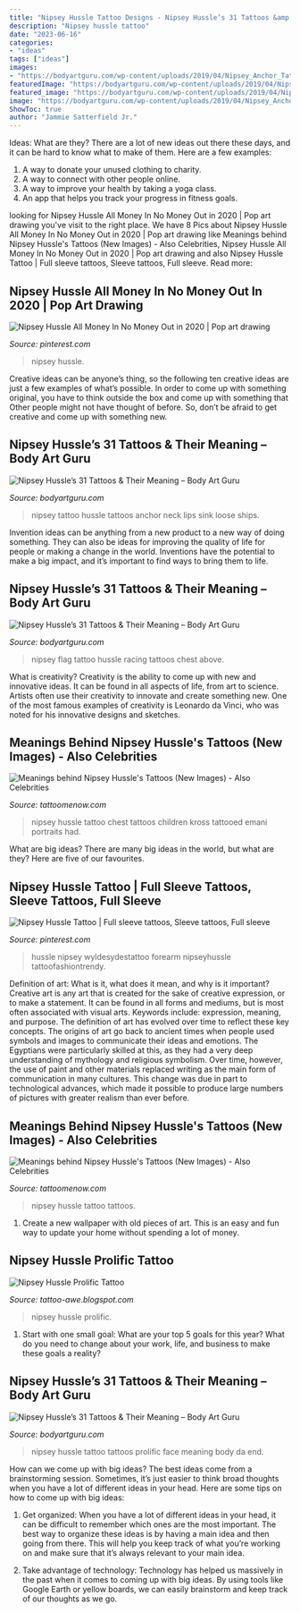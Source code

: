 ```yaml
---
title: "Nipsey Hussle Tattoo Designs - Nipsey Hussle’s 31 Tattoos &amp; Their Meaning – Body Art Guru"
description: "Nipsey hussle tattoo"
date: "2023-06-16"
categories:
- "ideas"
tags: ["ideas"]
images:
- "https://bodyartguru.com/wp-content/uploads/2019/04/Nipsey_Anchor_Tattoo.jpg"
featuredImage: "https://bodyartguru.com/wp-content/uploads/2019/04/Nipsey_Face-Tattoo.jpg"
featured_image: "https://bodyartguru.com/wp-content/uploads/2019/04/Nipsey_Face-Tattoo.jpg"
image: "https://bodyartguru.com/wp-content/uploads/2019/04/Nipsey_Anchor_Tattoo.jpg"
ShowToc: true
author: "Jammie Satterfield Jr."
---
```



Ideas: What are they?
There are a lot of new ideas out there these days, and it can be hard to know what to make of them. Here are a few examples:
1. A way to donate your unused clothing to charity.
2. A way to connect with other people online.
3. A way to improve your health by taking a yoga class.
4. An app that helps you track your progress in fitness goals.

	

		
looking for Nipsey Hussle All Money In No Money Out in 2020 | Pop art drawing you've visit to the right place. We have 8 Pics about Nipsey Hussle All Money In No Money Out in 2020 | Pop art drawing like Meanings behind Nipsey Hussle&#039;s Tattoos (New Images) - Also Celebrities, Nipsey Hussle All Money In No Money Out in 2020 | Pop art drawing and also Nipsey Hussle Tattoo | Full sleeve tattoos, Sleeve tattoos, Full sleeve. Read more:
		
    
## Nipsey Hussle All Money In No Money Out In 2020 | Pop Art Drawing

<img loading=lazy src="https://i.pinimg.com/736x/97/dc/ef/97dcef7da9c9eac4e791bf3340208314.jpg" onerror="this.onerror=null;this.src='https://tse1.mm.bing.net/th?id=OIP.a08KRJ8K5Ln9K6CXBc283gHaHa&amp;pid=15.1';" alt="Nipsey Hussle All Money In No Money Out in 2020 | Pop art drawing">

_Source: pinterest.com_

>nipsey hussle. 

	

Creative ideas can be anyone’s thing, so the following ten creative ideas are just a few examples of what’s possible. In order to come up with something original, you have to think outside the box and come up with something that Other people might not have thought of before. So, don’t be afraid to get creative and come up with something new.

    
## Nipsey Hussle’s 31 Tattoos &amp; Their Meaning – Body Art Guru

<img loading=lazy src="https://bodyartguru.com/wp-content/uploads/2019/04/Nipsey_Anchor_Tattoo.jpg" onerror="this.onerror=null;this.src='https://tse2.mm.bing.net/th?id=OIP.hl7DzAlKEa8E_wbkivkmVwHaGW&amp;pid=15.1';" alt="Nipsey Hussle’s 31 Tattoos &amp; Their Meaning – Body Art Guru">

_Source: bodyartguru.com_

>nipsey tattoo hussle tattoos anchor neck lips sink loose ships. 

	

Invention ideas can be anything from a new product to a new way of doing something. They can also be ideas for improving the quality of life for people or making a change in the world. Inventions have the potential to make a big impact, and it’s important to find ways to bring them to life.

    
## Nipsey Hussle’s 31 Tattoos &amp; Their Meaning – Body Art Guru

<img loading=lazy src="https://bodyartguru.com/wp-content/uploads/2019/04/Nipsey_Tattoo_Racing_Flag.jpg" onerror="this.onerror=null;this.src='https://tse4.mm.bing.net/th?id=OIP.44dWLqVgRyWPzcDgfiIi5gHaHZ&amp;pid=15.1';" alt="Nipsey Hussle’s 31 Tattoos &amp; Their Meaning – Body Art Guru">

_Source: bodyartguru.com_

>nipsey flag tattoo hussle racing tattoos chest above. 

	

What is creativity?
Creativity is the ability to come up with new and innovative ideas. It can be found in all aspects of life, from art to science. Artists often use their creativity to innovate and create something new. One of the most famous examples of creativity is Leonardo da Vinci, who was noted for his innovative designs and sketches.

    
## Meanings Behind Nipsey Hussle&#039;s Tattoos (New Images) - Also Celebrities

<img loading=lazy src="https://www.tattoomenow.com/tattoo-designs/wp-content/uploads/2019/07/Nipsey-Hussle-Chest-Tattoo-Portrait-of-Children-683x1024.jpg" onerror="this.onerror=null;this.src='https://tse3.mm.bing.net/th?id=OIP.L5yE46Rw9yOfy_nC_IrPgAHaLG&amp;pid=15.1';" alt="Meanings behind Nipsey Hussle&#039;s Tattoos (New Images) - Also Celebrities">

_Source: tattoomenow.com_

>nipsey hussle tattoo chest tattoos children kross tattooed emani portraits had. 

	

What are big ideas?
There are many big ideas in the world, but what are they? Here are five of our favourites.

    
## Nipsey Hussle Tattoo | Full Sleeve Tattoos, Sleeve Tattoos, Full Sleeve

<img loading=lazy src="https://i.pinimg.com/originals/ec/84/ae/ec84aea23e918ba0a5b8458e83905cc0.jpg" onerror="this.onerror=null;this.src='https://tse2.mm.bing.net/th?id=OIP.XQC_sf09yOmasv4QMlabZQHaJ4&amp;pid=15.1';" alt="Nipsey Hussle Tattoo | Full sleeve tattoos, Sleeve tattoos, Full sleeve">

_Source: pinterest.com_

>hussle nipsey wyldesydestattoo forearm nipseyhussle tattoofashiontrendy. 

	

Definition of art: What is it, what does it mean, and why is it important?
Creative art is any art that is created for the sake of creative expression, or to make a statement. It can be found in all forms and mediums, but is most often associated with visual arts. Keywords include: expression, meaning, and purpose. The definition of art has evolved over time to reflect these key concepts.
The origins of art go back to ancient times when people used symbols and images to communicate their ideas and emotions. The Egyptians were particularly skilled at this, as they had a very deep understanding of mythology and religious symbolism. Over time, however, the use of paint and other materials replaced writing as the main form of communication in many cultures. This change was due in part to technological advances, which made it possible to produce large numbers of pictures with greater realism than ever before.

    
## Meanings Behind Nipsey Hussle&#039;s Tattoos (New Images) - Also Celebrities

<img loading=lazy src="https://www.tattoomenow.com/tattoo-designs/wp-content/uploads/2019/07/Nipsey-Hussle.jpg" onerror="this.onerror=null;this.src='https://tse3.mm.bing.net/th?id=OIP.yytR80Idl9rKvOEGDrHwRgHaHU&amp;pid=15.1';" alt="Meanings behind Nipsey Hussle&#039;s Tattoos (New Images) - Also Celebrities">

_Source: tattoomenow.com_

>nipsey hussle tattoo tattoos. 

	

1. Create a new wallpaper with old pieces of art. This is an easy and fun way to update your home without spending a lot of money.

    
## Nipsey Hussle Prolific Tattoo

<img loading=lazy src="https://i.pinimg.com/originals/11/20/25/112025c4efdabe8df986db06e2fe3160.jpg" onerror="this.onerror=null;this.src='https://tse4.mm.bing.net/th?id=OIP.0mnyJLJCifc6HRFBeDDF1gHaJQ&amp;pid=15.1';" alt="Nipsey Hussle Prolific Tattoo">

_Source: tattoo-awe.blogspot.com_

>nipsey hussle prolific. 

	

1. Start with one small goal: What are your top 5 goals for this year? What do you need to change about your work, life, and business to make these goals a reality? 

    
## Nipsey Hussle’s 31 Tattoos &amp; Their Meaning – Body Art Guru

<img loading=lazy src="https://bodyartguru.com/wp-content/uploads/2019/04/Nipsey_Face-Tattoo.jpg" onerror="this.onerror=null;this.src='https://tse1.mm.bing.net/th?id=OIP.0Q6b-Uw16wflzmeoO7DSvgHaHa&amp;pid=15.1';" alt="Nipsey Hussle’s 31 Tattoos &amp; Their Meaning – Body Art Guru">

_Source: bodyartguru.com_

>nipsey hussle tattoo tattoos prolific face meaning body da end. 

	

How can we come up with big ideas?
The best ideas come from a brainstorming session. Sometimes, it’s just easier to think broad thoughts when you have a lot of different ideas in your head. Here are some tips on how to come up with big ideas:
1. Get organized: When you have a lot of different ideas in your head, it can be difficult to remember which ones are the most important. The best way to organize these ideas is by having a main idea and then going from there. This will help you keep track of what you’re working on and make sure that it’s always relevant to your main idea.

2. Take advantage of technology: Technology has helped us massively in the past when it comes to coming up with big ideas. By using tools like Google Earth or yellow boards, we can easily brainstorm and keep track of our thoughts as we go.

